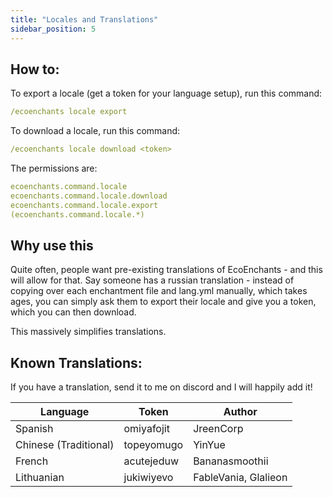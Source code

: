 ```yaml
---
title: "Locales and Translations"
sidebar_position: 5
---
```


## How to:

To export a locale (get a token for your language setup), run this command:

```yaml
/ecoenchants locale export
```

To download a locale, run this command:

```yaml
/ecoenchants locale download <token>
```

The permissions are:

```yaml
ecoenchants.command.locale
ecoenchants.command.locale.download
ecoenchants.command.locale.export
(ecoenchants.command.locale.*)
```

## Why use this

Quite often, people want pre-existing translations of EcoEnchants - and this will allow for that. Say someone has a russian translation - instead of copying over each enchantment file and lang.yml manually, which takes ages, you can simply ask them to export their locale and give you a token, which you can then download.

This massively simplifies translations.

## Known Translations:

If you have a translation, send it to me on discord and I will happily add it!

| Language              | Token      | Author               |
|-----------------------|------------|----------------------|
| Spanish               | omiyafojit | JreenCorp            |
| Chinese (Traditional) | topeyomugo | YinYue               |
| French                | acutejeduw | Bananasmoothii       |
| Lithuanian            | jukiwiyevo | FableVania, Glalieon |

